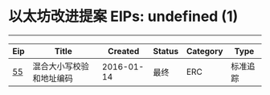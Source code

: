 
# 以太坊改进提案 EIPs: undefined (1)
---
| Eip                 | Title        | Created    | Status | Category | Type  |
| ------------------- | ------------ | ---------- | ------ | -------- | ----- |
| [55](/zh/eip-55.md) | 混合大小写校验和地址编码 | 2016-01-14 | 最终     | ERC      | 标准追踪  |

    